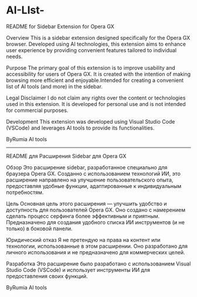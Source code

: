 # AI-LIst-
README for Sidebar Extension for Opera GX

Overview
This is a sidebar extension designed 
specifically for the Opera GX browser. 
Developed using AI technologies, this extension 
aims to enhance user experience by providing 
convenient features tailored to individual needs.

Purpose
The primary goal of this extension is 
to improve usability and accessibility 
for users of Opera GX. It is created with 
the intention of making browsing more efficient 
and enjoyable.Intended for creating a convenient list 
of AI tools (and more) in the sidebar.

Legal Disclaimer
I do not claim any rights over the content 
or technologies used in this extension. It is developed 
for personal use and is not intended for commercial purposes.

Development
This extension was developed 
using Visual Studio Code (VSCode) 
and leverages AI tools to provide 
its functionalities.

ByRumia
AI tools

------------------------------------------------------------------------------------------------------------------------------------------------------------------------

README для Расширения Sidebar для Opera GX

Обзор
Это расширение sidebar, разработанное специально для браузера Opera GX. 
Созданно с использованием технологий ИИ, это расширение направлено на улучшение 
пользовательского опыта, предоставляя удобные функции, адаптированные к индивидуальным 
потребностям. 

Цель
Основная цель этого расширения — улучшить удобство 
и доступность для пользователей Opera GX. Оно создано с намерением 
сделать процесс серфинга более эффективным и приятным. Предназначено для
создания удобного списка ИИ инструментов (и не только) в боковой панели.

Юридический отказ
Я не претендую на права на контент или технологии, 
использованные в этом расширении. Оно разработано для 
личного использования и не предназначено для коммерческих целей.

Разработка
Это расширение было разработано 
с использованием Visual Studio Code (VSCode) 
и использует инструменты ИИ для предоставления 
своих функций.

ByRumia
AI tools
